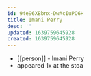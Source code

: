 ```yaml
---
id: 94e96XBbnx-DwAcIuPO6H
title: Imani Perry
desc: ''
updated: 1639759645928
created: 1639759645928
---
```



- [[person]] - Imani Perry
- appeared 1x at the stoa
